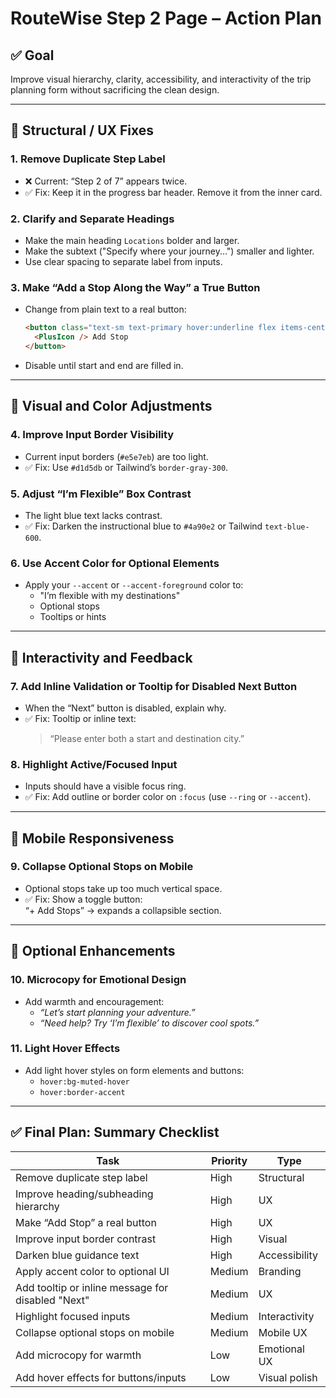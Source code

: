 # RouteWise Step 2 Page – Action Plan

## ✅ Goal
Improve visual hierarchy, clarity, accessibility, and interactivity of the trip planning form without sacrificing the clean design.

---

## 🧱 Structural / UX Fixes

### 1. Remove Duplicate Step Label
- ❌ Current: “Step 2 of 7” appears twice.
- ✅ Fix: Keep it in the progress bar header. Remove it from the inner card.

### 2. Clarify and Separate Headings
- Make the main heading `Locations` bolder and larger.
- Make the subtext ("Specify where your journey...") smaller and lighter.
- Use clear spacing to separate label from inputs.

### 3. Make “Add a Stop Along the Way” a True Button
- Change from plain text to a real button:
  ```html
  <button class="text-sm text-primary hover:underline flex items-center gap-1">
    <PlusIcon /> Add Stop
  </button>
  ```
- Disable until start and end are filled in.

---

## 🎨 Visual and Color Adjustments

### 4. Improve Input Border Visibility
- Current input borders (`#e5e7eb`) are too light.
- ✅ Fix: Use `#d1d5db` or Tailwind’s `border-gray-300`.

### 5. Adjust “I’m Flexible” Box Contrast
- The light blue text lacks contrast.
- ✅ Fix: Darken the instructional blue to `#4a90e2` or Tailwind `text-blue-600`.

### 6. Use Accent Color for Optional Elements
- Apply your `--accent` or `--accent-foreground` color to:
  - "I’m flexible with my destinations"
  - Optional stops
  - Tooltips or hints

---

## 🧩 Interactivity and Feedback

### 7. Add Inline Validation or Tooltip for Disabled Next Button
- When the “Next” button is disabled, explain why.
- ✅ Fix: Tooltip or inline text:
  > “Please enter both a start and destination city.”

### 8. Highlight Active/Focused Input
- Inputs should have a visible focus ring.
- ✅ Fix: Add outline or border color on `:focus` (use `--ring` or `--accent`).

---

## 📱 Mobile Responsiveness

### 9. Collapse Optional Stops on Mobile
- Optional stops take up too much vertical space.
- ✅ Fix: Show a toggle button:  
  “+ Add Stops” → expands a collapsible section.

---

## 🎨 Optional Enhancements

### 10. Microcopy for Emotional Design
- Add warmth and encouragement:
  - _“Let’s start planning your adventure.”_
  - _“Need help? Try ‘I’m flexible’ to discover cool spots.”_

### 11. Light Hover Effects
- Add light hover styles on form elements and buttons:
  - `hover:bg-muted-hover`
  - `hover:border-accent`

---

## ✅ Final Plan: Summary Checklist

| Task | Priority | Type |
|------|----------|------|
| Remove duplicate step label | High | Structural |
| Improve heading/subheading hierarchy | High | UX |
| Make “Add Stop” a real button | High | UX |
| Improve input border contrast | High | Visual |
| Darken blue guidance text | High | Accessibility |
| Apply accent color to optional UI | Medium | Branding |
| Add tooltip or inline message for disabled "Next" | Medium | UX |
| Highlight focused inputs | Medium | Interactivity |
| Collapse optional stops on mobile | Medium | Mobile UX |
| Add microcopy for warmth | Low | Emotional UX |
| Add hover effects for buttons/inputs | Low | Visual polish |
